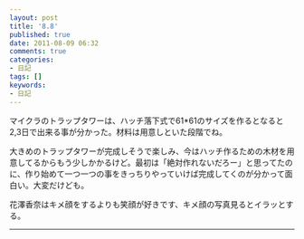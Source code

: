 ```yaml
---
layout: post
title: '8.8'
published: true
date: 2011-08-09 06:32
comments: true
categories:
- 日記
tags: []
keywords:
- 日記
---
```

マイクラのトラップタワーは、ハッチ落下式で61*61のサイズを作るとなると2,3日で出来る事が分かった。材料は用意しといた段階でね。

大きめのトラップタワーが完成しそうで楽しみ、今はハッチ作るための木材を用意してるからもう少しかかるけど。最初は「絶対作れないだろー」と思ってたのに、作り始めて一つ一つの事をきっちりやっていけば完成してくのが分かって面白い。大変だけども。

花澤香奈はキメ顔をするよりも笑顔が好きです、キメ顔の写真見るとイラッとする。

---

